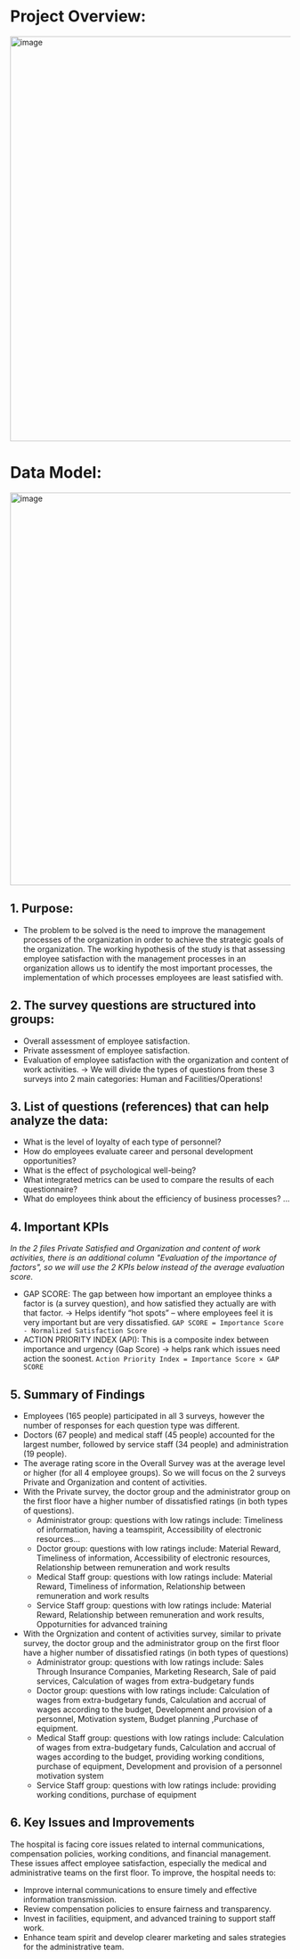 # Project Overview:
<img width="1156" height="727" alt="image" src="https://github.com/user-attachments/assets/7c5043d6-a5c7-424e-a54d-a2f94a472ad2" />

# Data Model:
<img width="1089" height="705" alt="image" src="https://github.com/user-attachments/assets/7c793e2e-3972-4235-9767-464f5687c5d5" />

## 1. **Purpose**:
-  The problem to be solved is the need to improve the management processes of the organization in order to achieve the strategic goals of the organization.
The working hypothesis of the study is that assessing employee satisfaction with the management processes in an organization allows us to identify the most important processes, the implementation of which processes employees are least satisfied with.

## 2. **The survey questions are structured into groups:**
-  Overall assessment of employee satisfaction.
-  Private assessment of employee satisfaction.
-  Evaluation of employee satisfaction with the organization and content of work activities.
-> We will divide the types of questions from these 3 surveys into 2 main categories: Human and Facilities/Operations!
   
## 3. **List of questions (references) that can help analyze the data:**
  - What is the level of loyalty of each type of personnel?
  - How do employees evaluate career and personal development opportunities?
  - What is the effect of psychological well-being?
  - What integrated metrics can be used to compare the results of each questionnaire?
  - What do employees think about the efficiency of business processes?
    ...
## 4. **Important KPIs**
  *In the 2 files Private Satisfied and Organization and content of work activities, there is an additional column "Evaluation of the importance of factors", so we will use the 2 KPIs below instead of the average evaluation score.*
  - GAP SCORE: The gap between how important an employee thinks a factor is (a survey question), and how satisfied they actually are with that factor.
    → Helps identify “hot spots” – where employees feel it is very important but are very dissatisfied.
      `GAP SCORE = Importance Score - Normalized Satisfaction Score`
  - ACTION PRIORITY INDEX (API): This is a composite index between importance and urgency (Gap Score) → helps rank which issues need action the soonest.
      `Action Priority Index = Importance Score × GAP SCORE`
## 5. **Summary of Findings**
  - Employees (165 people) participated in all 3 surveys, however the number of responses for each question type was different.
  - Doctors (67 people) and medical staff (45 people) accounted for the largest number, followed by service staff (34 people) and administration (19 people).
  - The average rating score in the Overall Survey was at the average level or higher (for all 4 employee groups). So we will focus on the 2 surveys Private and Organization and content of activities.
  - With the Private survey, the doctor group and the administrator group on the first floor have a higher number of dissatisfied ratings (in both types of questions).
    * Administrator group: questions with low ratings include: Timeliness of information, having a teamspirit, Accessibility of electronic resources...
    * Doctor group: questions with low ratings include: Material Reward, Timeliness of information, Accessibility of electronic resources, Relationship between remuneration and work results
    * Medical Staff group: questions with low ratings include: Material Reward, Timeliness of information, Relationship between remuneration and work results
    * Service Staff group: questions with low ratings include: Material Reward, Relationship between remuneration and work results, Oppoturnities for advanced training
  - With the Orgnization and content of activities survey, similar to private survey, the doctor group and the administrator group on the first floor have a higher number of dissatisfied ratings (in both types of questions)
    * Administrator group: questions with low ratings include: Sales Through Insurance Companies, Marketing Research, Sale of paid services, Calculation of wages from extra-budgetary funds
    * Doctor group: questions with low ratings include: Calculation of wages from extra-budgetary funds, Calculation and accrual of wages according to the budget, Development and provision of a personnel, Motivation system, Budget planning ,Purchase of equipment.
    * Medical Staff group: questions with low ratings include: Calculation of wages from extra-budgetary funds, Calculation and accrual of wages according to the budget, providing working conditions, purchase of equipment, Development and provision of a personnel motivation system
    * Service Staff group: questions with low ratings include: providing working conditions, purchase of equipment

## 6. **Key Issues and Improvements**
  The hospital is facing core issues related to internal communications, compensation policies, working conditions, and financial management. These issues affect employee satisfaction, especially the medical and administrative teams on the first floor. To improve, the hospital needs to:
  * Improve internal communications to ensure timely and effective information transmission.
  * Review compensation policies to ensure fairness and transparency.
  * Invest in facilities, equipment, and advanced training to support staff work.
  * Enhance team spirit and develop clearer marketing and sales strategies for the administrative team.
    
